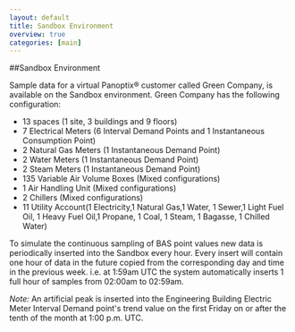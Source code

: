 ```yaml
---
layout: default 
title: Sandbox Environment 
overview: true
categories: [main]
--- 
```

##Sandbox Environment

Sample data for a virtual Panoptix® customer called Green Company, is available on the Sandbox environment. Green Company has the following configuration:
 
* 13 spaces (1 site, 3 buildings and 9 floors)
* 7 Electrical Meters (6 Interval Demand Points and 1 Instantaneous Consumption Point)
* 2 Natural Gas Meters (1 Instantaneous Demand Point)
* 2 Water Meters (1 Instantaneous Demand Point)
* 2 Steam Meters (1 Instantaneous Demand Point)
* 135 Variable Air Volume Boxes (Mixed configurations)
* 1 Air Handling Unit (Mixed configurations)
* 2 Chillers (Mixed configurations)
* 11 Utility Account(1 Electricity,1 Natural Gas,1 Water, 1 Sewer,1 Light Fuel Oil, 1 Heavy Fuel Oil,1 Propane, 1 Coal, 1 Steam, 1 Bagasse, 1 Chilled Water)
 
To simulate the continuous sampling of BAS point values new data is periodically inserted into the Sandbox every hour. Every insert will contain one hour of data in the future copied from the corresponding day and time in the previous week. i.e. at 1:59am UTC the system automatically inserts 1 full hour of samples from 02:00am to 02:59am.
 
*Note:* An artificial peak is inserted into the Engineering Building Electric Meter Interval Demand point's trend value on the first Friday on or after the tenth of the month at 1:00 p.m. UTC.

